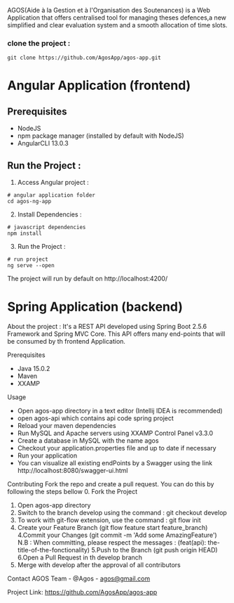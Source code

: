 AGOS(Aide à la Gestion et à l'Organisation des Soutenances) is a Web Application that offers centralised tool for managing theses defences,a new simplified and clear evaluation system and a smooth allocation of time slots.


### clone the project :

```
git clone https://github.com/AgosApp/agos-app.git
```


# Angular Application (frontend)

## Prerequisites 
- NodeJS
- npm package manager (installed by default with NodeJS)
- AngularCLI 13.0.3

## Run the Project :

1. Access Angular project :

```
# angular application folder
cd agos-ng-app
```


2. Install Dependencies :

```
# javascript dependencies
npm install
```

3. Run the Project :

```
# run project
ng serve --open
```

The project will run by default on http://localhost:4200/

# Spring Application (backend)

About the project : 
It's a REST API developed using Spring Boot 2.5.6 Framework and Spring MVC Core.
This API offers many end-points that will be consumed by th frontend Application.

Prerequisites 
- Java 15.0.2
- Maven
- XXAMP 

Usage
- Open agos-app directory in a text editor (Intellij IDEA is recommended)
- open agos-api which contains api code spring project
- Reload your maven dependencies
- Run MySQL and Apache servers using XXAMP Control Panel v3.3.0
- Create a database in MySQL with the name agos
- Checkout your application.properties file and up to date if necessary 
- Run your application
- You can visualize all existing endPoints by a Swagger using the link http://localhost:8080/swagger-ui.html 

Contributing 
Fork the repo and create a pull request. 
You can do this by following the steps bellow
0. Fork the Project
1. Open agos-app directory
2. Switch to the branch develop using the command : git checkout develop
3. To work with git-flow extension, use the command : git flow init 
4. Create your Feature Branch (git flow feature start feature_branch)
4.Commit your Changes (git commit -m 'Add some AmazingFeature')
N.B : When committing, please respect the messages : (feat(api): the-title-of-the-fonctionality)
5.Push to the Branch (git push origin HEAD)
6.Open a Pull Request in th develop branch
5. Merge with develop after the approval of all contributors


Contact
AGOS Team - @Agos - agos@gmail.com

Project Link: https://github.com/AgosApp/agos-app
